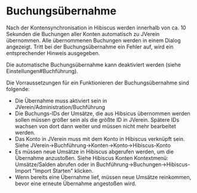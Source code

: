# Buchungsübernahme

Nach der Kontensynchronisation in Hibiscus werden innerhalb von ca. 10 Sekunden die Buchungen aller Konten automatisch zu JVerein übernommen. Alle übernommenen Buchungen werden in einem Dialog angezeigt. Tritt bei der Buchungsübernahme ein Fehler auf, wird ein entsprechender Hinweis ausgegeben.

Die automatische Buchungsübernahme kann deaktiviert werden (siehe Einstellungen#Buchführung).

Die Vorraussetzungen für ein Funktionieren der Buchungsübernahme sind folgende:

* Die Übernahme muss aktiviert sein in JVerein/Administration/Buchführung
* Die Buchungs-IDs der Umsätze, die aus Hibsicus übernommen werden sollen müssen größer sein als die größte ID in JVerein. Spätere IDs wachsen von dort dann weiter und müssen nicht mehr bearbeitet werden.
* Das Konto in JVerein muss mit dem Konto in Hibiscus verknüpft sein. Siehe JVerein->Buchführung->Konten->Konto->Hibiscus-Konto
* Es müssen neue Umsätze in Hibiscus abgerufen werden, um die Übernahme anzustoßen. Siehe Hibiscus Konten Kontextmenü: Umsätze/Salden abrufen oder in Buchführung->Buchungen->Hibiscus-Import "Import Starten" klicken.
* Wenn bereits eine Übernahme lief, müssen neue Umsätze reinkommen, bevor eine erneute Übernahme angestoßen wird.
